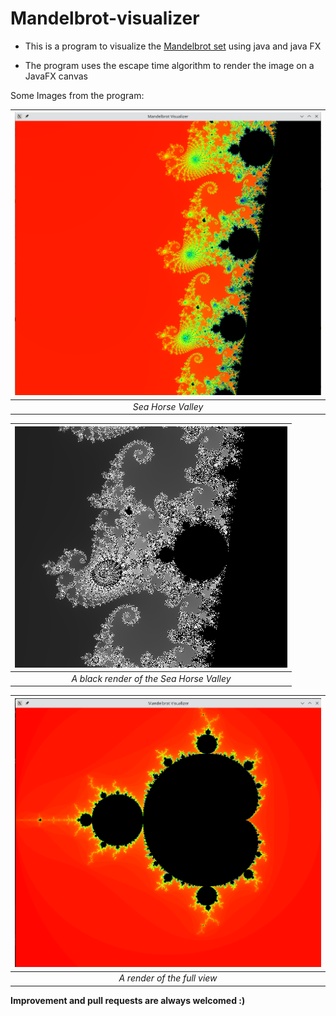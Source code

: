 # Mandelbrot-visualizer
- This is a program to visualize the [Mandelbrot set](https://en.wikipedia.org/wiki/Mandelbrot_set) using java and java FX

- The program uses the escape time algorithm to render the image on a JavaFX canvas

Some Images from the program:

|![seaHorseValley](images/seaHorseValley.png)|
|:--:|
|*Sea Horse Valley*|


| ![seaHorseValleyBW](images/seaHorseBW.png) |
|:------------------------------------------:|
|  *A black render of the Sea Horse Valley*  |


| ![Full picture](images/brotSet.png) |
|:-----------------------------------:|
|     *A render of the full view*     |


**Improvement and pull requests are always welcomed :)**